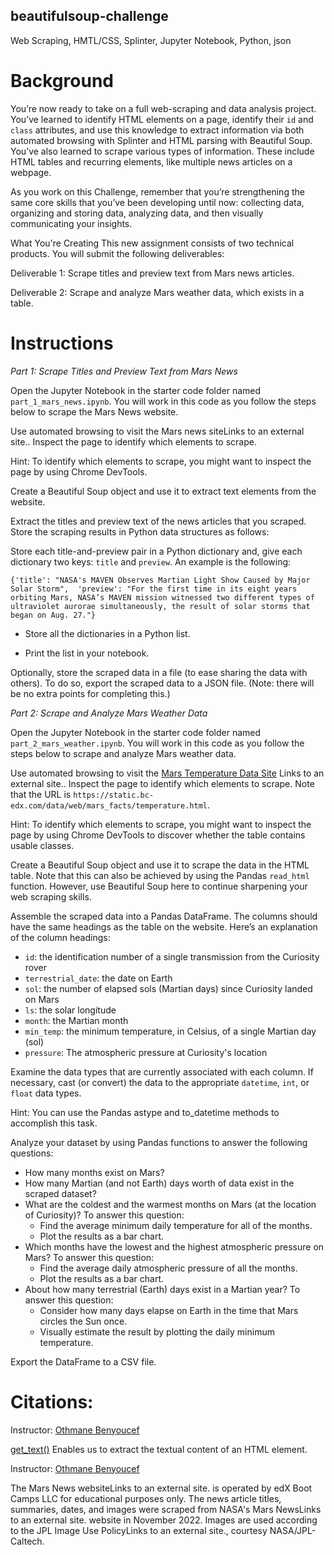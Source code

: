 ## beautifulsoup-challenge
Web Scraping, HMTL/CSS, Splinter, Jupyter Notebook, Python, json

# **Background**

You’re now ready to take on a full web-scraping and data analysis project. You’ve learned to identify HTML elements on a page, identify their `id` and `class` attributes, and use this knowledge to extract information via both automated browsing with Splinter and HTML parsing with Beautiful Soup. You’ve also learned to scrape various types of information. These include HTML tables and recurring elements, like multiple news articles on a webpage.

As you work on this Challenge, remember that you’re strengthening the same core skills that you’ve been developing until now: collecting data, organizing and storing data, analyzing data, and then visually communicating your insights.

What You're Creating
This new assignment consists of two technical products. You will submit the following deliverables:

Deliverable 1: Scrape titles and preview text from Mars news articles.

Deliverable 2: Scrape and analyze Mars weather data, which exists in a table.

# **Instructions**

*Part 1: Scrape Titles and Preview Text from Mars News*

Open the Jupyter Notebook in the starter code folder named `part_1_mars_news.ipynb`. You will work in this code as you follow the steps below to scrape the Mars News website.

Use automated browsing to visit the Mars news siteLinks to an external site.. Inspect the page to identify which elements to scrape.

Hint: To identify which elements to scrape, you might want to inspect the page by using Chrome DevTools.

Create a Beautiful Soup object and use it to extract text elements from the website.

Extract the titles and preview text of the news articles that you scraped. Store the scraping results in Python data structures as follows:

Store each title-and-preview pair in a Python dictionary and, give each dictionary two keys: `title` and `preview`. An example is the following:

 `{'title': "NASA's MAVEN Observes Martian Light Show Caused by Major Solar Storm", 
 'preview': "For the first time in its eight years orbiting Mars, NASA’s MAVEN mission witnessed two different types of ultraviolet aurorae simultaneously, the result of solar storms that began on Aug. 27."}`

 - Store all the dictionaries in a Python list.

 - Print the list in your notebook.

Optionally, store the scraped data in a file (to ease sharing the data with others). To do so, export the scraped data to a JSON file. (Note: there will be no extra points for completing this.)

*Part 2: Scrape and Analyze Mars Weather Data*

Open the Jupyter Notebook in the starter code folder named `part_2_mars_weather.ipynb`. You will work in this code as you follow the steps below to scrape and analyze Mars weather data.

Use automated browsing to visit the [Mars Temperature Data Site](https://static.bc-edx.com/data/web/mars_facts/temperature.html) Links to an external site.. Inspect the page to identify which elements to scrape. Note that the URL is `https://static.bc-edx.com/data/web/mars_facts/temperature.html`.

Hint: To identify which elements to scrape, you might want to inspect the page by using Chrome DevTools to discover whether the table contains usable classes.

Create a Beautiful Soup object and use it to scrape the data in the HTML table. Note that this can also be achieved by using the Pandas `read_html` function. However, use Beautiful Soup here to continue sharpening your web scraping skills.

Assemble the scraped data into a Pandas DataFrame. The columns should have the same headings as the table on the website. Here’s an explanation of the column headings:

 - `id`: the identification number of a single transmission from the Curiosity rover
 - `terrestrial_date`: the date on Earth
 - `sol`: the number of elapsed sols (Martian days) since Curiosity landed on Mars
 - `ls`: the solar longitude
 - `month`: the Martian month
 - `min_temp`: the minimum temperature, in Celsius, of a single Martian day (sol)
 - `pressure`: The atmospheric pressure at Curiosity's location

Examine the data types that are currently associated with each column. If necessary, cast (or convert) the data to the appropriate `datetime`, `int`, or `float` data types.

Hint: You can use the Pandas astype and to_datetime methods to accomplish this task.

Analyze your dataset by using Pandas functions to answer the following questions:
 - How many months exist on Mars?
 - How many Martian (and not Earth) days worth of data exist in the scraped dataset?
 - What are the coldest and the warmest months on Mars (at the location of Curiosity)? To answer this question:
    - Find the average minimum daily temperature for all of the months.
    - Plot the results as a bar chart.
 - Which months have the lowest and the highest atmospheric pressure on Mars? To answer this question:
     - Find the average daily atmospheric pressure of all the months.
     - Plot the results as a bar chart.
 - About how many terrestrial (Earth) days exist in a Martian year? To answer this question:
     - Consider how many days elapse on Earth in the time that Mars circles the Sun once.
     - Visually estimate the result by plotting the daily minimum temperature.

Export the DataFrame to a CSV file.

# **Citations:**

Instructor: [Othmane Benyoucef](https://www.linkedin.com/in/othmane-benyoucef-219a8637/)

[get_text()](https://www.educative.io/answers/how-to-use-gettext-in-beautiful-soup) Enables us to extract the textual content of an HTML element.

Instructor: [Othmane Benyoucef](https://www.linkedin.com/in/othmane-benyoucef-219a8637/)

The Mars News websiteLinks to an external site. is operated by edX Boot Camps LLC for educational purposes only. The news article titles, summaries, dates, and images were scraped from NASA's Mars NewsLinks to an external site. website in November 2022. Images are used according to the JPL Image Use PolicyLinks to an external site., courtesy NASA/JPL-Caltech.
